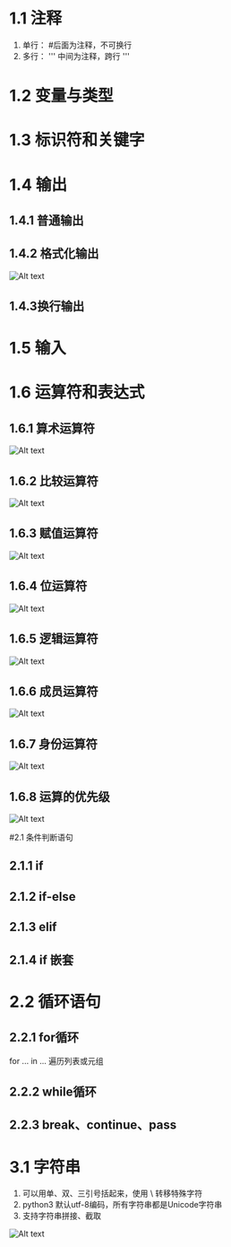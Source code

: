 # 1.1 注释
1. 单行： #后面为注释，不可换行
2. 多行： '''  中间为注释，跨行 '''

# 1.2 变量与类型

# 1.3 标识符和关键字

# 1.4 输出

## 1.4.1 普通输出

## 1.4.2 格式化输出
![Alt text](img/format.png "optional title")
## 1.4.3换行输出

# 1.5 输入


# 1.6 运算符和表达式

## 1.6.1 算术运算符
![Alt text](img/arithmetic.png "optional title")
## 1.6.2 比较运算符
![Alt text](img/compare.png "optional title")
## 1.6.3 赋值运算符
![Alt text](img/evaluation.png "optional title")
## 1.6.4 位运算符
![Alt text](img/bit.png "optional title")
## 1.6.5 逻辑运算符
![Alt text](img/logic.png "optional title")
## 1.6.6 成员运算符
![Alt text](img/member.png "optional title")
## 1.6.7 身份运算符
![Alt text](img/identity.png "optional title")
## 1.6.8 运算的优先级
![Alt text](img/prior.png "optional title")


#2.1 条件判断语句

## 2.1.1 if
 

## 2.1.2 if-else
 

## 2.1.3 elif


## 2.1.4 if 嵌套


# 2.2 循环语句

## 2.2.1 for循环
for ... in ...  遍历列表或元组

## 2.2.2 while循环

## 2.2.3 break、continue、pass


# 3.1 字符串
1. 可以用单、双、三引号括起来，使用 \ 转移特殊字符
2. python3 默认utf-8编码，所有字符串都是Unicode字符串
3. 支持字符串拼接、截取

![Alt text](img/alter_str.png "optional title")